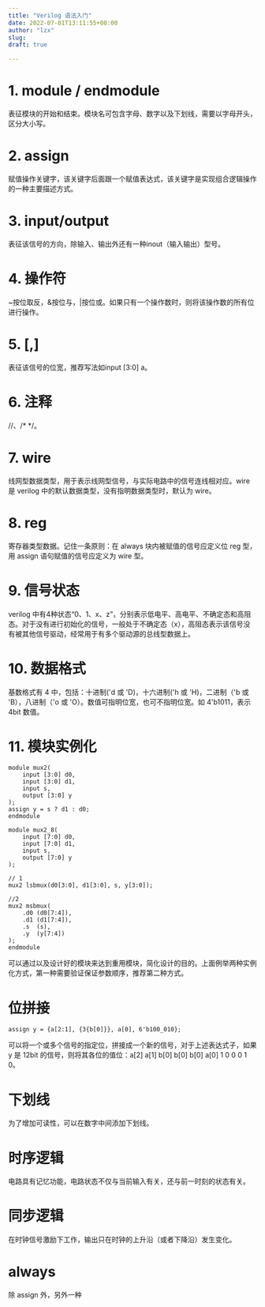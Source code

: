 ```yaml
---
title: "Verilog 语法入门"
date: 2022-07-01T13:11:55+08:00
author: "lzx"
slug: 
draft: true

---
```


# 1. module / endmodule

表征模块的开始和结束。模块名可包含字母、数字以及下划线，需要以字母开头，区分大小写。

# 2. assign

赋值操作关键字，该关键字后面跟一个赋值表达式，该关键字是实现组合逻辑操作的一种主要描述方式。

# 3. input/output

表征该信号的方向，除输入、输出外还有一种inout（输入输出）型号。

# 4. 操作符

~按位取反，&按位与，|按位或。如果只有一个操作数时，则将该操作数的所有位进行操作。

# 5. [,]

表征该信号的位宽，推荐写法如input [3:0] a。

# 6. 注释
//、/* */。

# 7. wire

线网型数据类型，用于表示线网型信号，与实际电路中的信号连线相对应。wire 是 verilog 中的默认数据类型，没有指明数据类型时，默认为 wire。

# 8. reg

寄存器类型数据。记住一条原则：在 always 块内被赋值的信号应定义位 reg 型，用 assign 语句赋值的信号应定义为 wire 型。

# 9. 信号状态

verilog 中有4种状态“0、1、x、z”，分别表示低电平、高电平、不确定态和高阻态。对于没有进行初始化的信号，一般处于不确定态（x），高阻态表示该信号没有被其他信号驱动，经常用于有多个驱动源的总线型数据上。

# 10. 数据格式

基数格式有 4 中，包括：十进制('d 或 'D)，十六进制('h 或 'H)，二进制（'b 或 'B），八进制（'o 或 'O）。数值可指明位宽，也可不指明位宽。如 4'b1011，表示 4bit 数值。

# 11. 模块实例化

```
module mux2(
    input [3:0] d0,
    input [3:0] d1,
    input s,
    output [3:0] y
);
assign y = s ? d1 : d0;
endmodule

module mux2_8(
    input [7:0] d0,
    input [7:0] d1,
    input s,
    output [7:0] y
);

// 1
mux2 lsbmux(d0[3:0], d1[3:0], s, y[3:0]);

//2 
mux2 msbmux(
    .d0 (d0[7:4]),
    .d1 (d1[7:4]),
    .s  (s),
    .y  (y[7:4])
);
endmodule
```

可以通过以及设计好的模块来达到重用模块，简化设计的目的。上面例举两种实例化方式，第一种需要验证保证参数顺序，推荐第二种方式。

# 位拼接

```
assign y = {a[2:1], {3{b[0]}}, a[0], 6'b100_010};
```

可以将一个或多个信号的指定位，拼接成一个新的信号，对于上述表达式子，如果 y 是 12bit 的信号，则将其各位的值位：a[2] a[1] b[0] b[0] b[0] a[0] 1 0 0 0 1 0。

# 下划线

为了增加可读性，可以在数字中间添加下划线。

# 时序逻辑

电路具有记忆功能，电路状态不仅与当前输入有关，还与前一时刻的状态有关。

# 同步逻辑

在时钟信号激励下工作，输出只在时钟的上升沿（或者下降沿）发生变化。

# always 

除 assign 外，另外一种